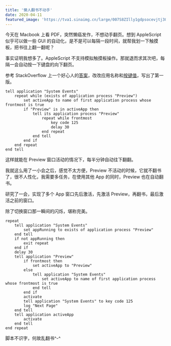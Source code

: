 ```yaml
---
title: '懒人翻书不动手'
date: 2020-04-11
featured_image: 'https://tva1.sinaimg.cn/large/007S8ZIlly1gdpsocevjtj30hs0hs76j.jpg'
---
```


今天在 Macbook 上看 PDF，突然懒癌发作，不想动手翻页。想到 AppleScript 似乎可以做一些 GUI 的自动化，是不是可以每隔一段时间，就帮我划一下触摸板，把书往上翻一翻呢？

<!-- more -->

事实证明我想多了。AppleScript 不支持模拟触摸板操作。那就退而求其次吧，每隔一会自动按一下键盘的向下翻页。

参考 StackOverflow 上一个好心人的[答案][1]，改改应用名称和[按键值][2]，写出了第一版。

```
tell application "System Events"
    repeat while (exists of application process "Preview")
        set activeApp to name of first application process whose frontmost is true
        if "Preview" is in activeApp then
            tell its application process "Preview"
                repeat while frontmost
                    key code 125
                    delay 30
                end repeat
            end tell
        end if
    end repeat
end tell
```

这样就能在 Preview 窗口活动的情况下，每半分钟自动往下翻翻。

我就这么用了一小会之后，感觉不太方便，Preview 不活动的时候，它就不翻书了，很不人性化，我需要多任务，在使用其他 App 的同时，Preview 也在自动翻书。

研究了一会，实现了多个 App 窗口先后激活，先激活 Preview，再翻书，最后激活之前的窗口。

除了切换窗口那一瞬间的闪烁，堪称完美。

```
repeat
	tell application "System Events"
		set appRunning to exists of application process "Preview"
	end tell
	if not appRunning then
		exit repeat
	end if
	delay 30
	tell application "Preview"
		if frontmost then
			set activeApp to "Preview"
		else
			tell application "System Events"
				set activeApp to name of first application process whose frontmost is true
			end tell
		end if
		activate
		tell application "System Events" to key code 125
		log "Next Page"
	end tell
	tell application activeApp
		activate
	end tell
end repeat
```

脚本不识字，何故乱翻书^-^

[1]: https://stackoverflow.com/questions/60268384/macos-send-keystroke-to-the-active-app-periodically
[2]: https://eastmanreference.com/complete-list-of-applescript-key-codes